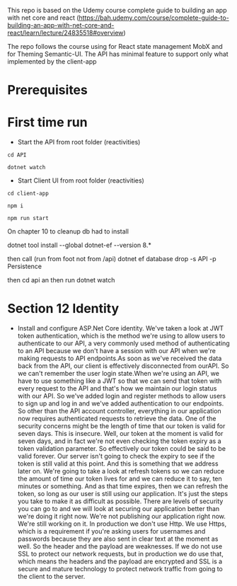 This repo is based on the Udemy course complete guide to building an app with net core and react (https://bah.udemy.com/course/complete-guide-to-building-an-app-with-net-core-and-react/learn/lecture/24835518#overview)

The repo follows the course using for React state management MobX and for Theming Semantic-UI.
The API has minimal feature to support only what implemented by the client-app

# Prerequisites

# First time run

- Start the API from root folder (reactivities)

```shell
cd API
```

```shell
dotnet watch
```

- Start Client UI from root folder (reactivities)

```shell
cd client-app
```

```shell
npm i
```

```shell
npm run start
```


On chapter 10 to cleanup db had to install

dotnet tool install --global dotnet-ef --version 8.*

then call (run from foot not from /api)
dotnet ef database drop -s API -p Persistence 

then cd api
an then run dotnet watch

# Section 12 Identity

- Install and configure ASP.Net Core identity. We've taken a look at JWT token authentication, which is the method we're using to allow users to authenticate to our API, a very commonly used method of authenticating to an API because we don't have a session with our API when we're making requests to API endpoints.As soon as we've received the data back from the API, our client is effectively disconnected from ourAPI. So we can't remember the user login state.When we're using an API, we have to use something like a JWT so that we can send that token with every request to the API and that's how we maintain our login status with our API. So we've added login and register methods to allow users to sign up and log in and we've added authentication to our endpoints. So other than the API account controller, everything in our application now requires authenticated requests to retrieve the data. One of the security concerns might be the length of time that our token is valid for seven days. This is insecure. Well, our token at the moment is valid for seven days, and in fact we're not even checking the token expiry as a token validation parameter. So effectively our token could be said to be valid forever. Our server isn't going to check the expiry to see if the token is still valid at this point. And this is something that we address later on. We're going to take a look at refresh tokens so we can reduce the amount of time our token lives for and we can reduce it to say, ten minutes or something. And as that time expires, then we can refresh the token, so long as our user is still using our application. It's just the steps you take to make it as difficult as possible. There are levels of security you can go to and we will look at securing our application better than we're doing it right now. We're not publishing our application right now. We're still working on it. In production we don't use Http. We use Https, which is a requirement if you're asking users for usernames and passwords because they are also sent in clear text at the moment as well. So the header and the payload are weaknesses. If we do not use SSL to protect our network requests, but in production we do use that, which means the headers and the payload are encrypted and SSL is a secure and mature technology to protect network traffic from going to the client to the server. 